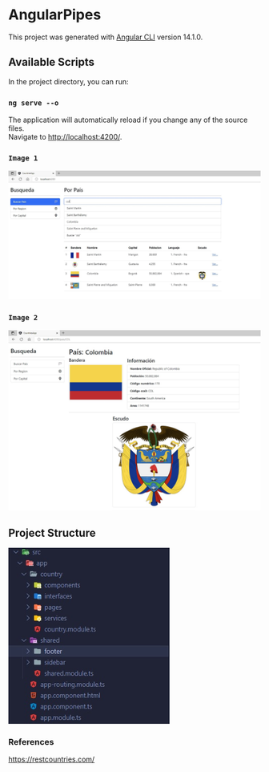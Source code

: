 # AngularPipes

This project was generated with [Angular CLI](https://github.com/angular/angular-cli) version 14.1.0.

## Available Scripts
In the project directory, you can run:

### `ng serve --o`
The application will automatically reload if you change any of the source files.\
Navigate to [http://localhost:4200/](http://localhost:4200/).

### `Image 1`
![alt tag](https://github.com/juancr5/Aplicaciones-Angular/blob/main/images/04%20Countries%20App%20Menu.jpg)

### `Image 2`
![alt tag](https://github.com/juancr5/Aplicaciones-Angular/blob/main/images/04%20Countries%20App%20Item.jpg)

## Project Structure
![alt tag](https://github.com/juancr5/Aplicaciones-Angular/blob/main/images/04%20Project%20Structure.jpg)

### References
https://restcountries.com/
